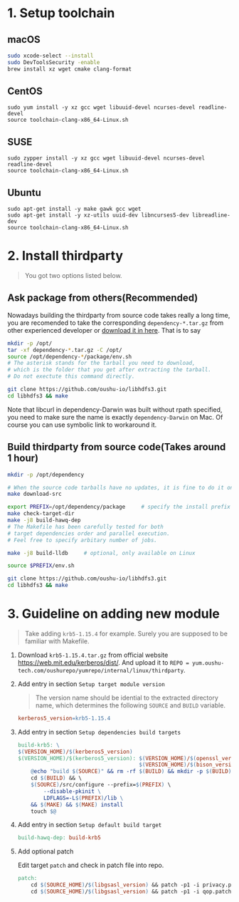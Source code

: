 # 1. Setup toolchain

## macOS

```bash
sudo xcode-select --install
sudo DevToolsSecurity -enable
brew install xz wget cmake clang-format
```

## CentOS

```shell
sudo yum install -y xz gcc wget libuuid-devel ncurses-devel readline-devel
source toolchain-clang-x86_64-Linux.sh
```

## SUSE

```shell
sudo zypper install -y xz gcc wget libuuid-devel ncurses-devel readline-devel
source toolchain-clang-x86_64-Linux.sh
```

## Ubuntu

```shell
sudo apt-get install -y make gawk gcc wget
sudo apt-get install -y xz-utils uuid-dev libncurses5-dev libreadline-dev
source toolchain-clang-x86_64-Linux.sh
```

# 2. Install thirdparty

> You got two options listed below.

## Ask package from others(Recommended)

Nowadays building the thirdparty from source code takes really a long time, you are recomended to take the corresponding `dependency-*.tar.gz` from other experienced developer or [download it in here](http://yum.oushu-tech.com/oushurepo/yumrepo/internal/linux/toolchain/). That is to say

```bash
mkdir -p /opt/
tar -xf dependency-*.tar.gz -C /opt/
source /opt/dependency-*/package/env.sh
# The asterisk stands for the tarball you need to download,
# which is the folder that you get after extracting the tarball.
# Do not exectute this command directly.

git clone https://github.com/oushu-io/libhdfs3.git
cd libhdfs3 && make
```
Note that libcurl in dependency-Darwin was built without rpath specified, you need to make sure the name is exactly `dependency-Darwin` on Mac. Of course you can use symbolic link to workaround it.

## Build thirdparty from source code(Takes around 1 hour)

```bash
mkdir -p /opt/dependency

# When the source code tarballs have no updates, it is fine to do it only once.
make download-src

export PREFIX=/opt/dependency/package     # specify the install prefix if needed
make check-target-dir
make -j8 build-hawq-dep
# The Makefile has been carefully tested for both
# target dependencies order and parallel execution.
# Feel free to specify arbitary number of jobs.

make -j8 build-lldb     # optional, only available on Linux

source $PREFIX/env.sh

git clone https://github.com/oushu-io/libhdfs3.git
cd libhdfs3 && make
```

# 3. Guideline on adding new module
> Take adding `krb5-1.15.4` for example. Surely you are supposed to be familiar with Makefile.

1. Download `krb5-1.15.4.tar.gz` from official website https://web.mit.edu/kerberos/dist/. And upload it to `REPO = yum.oushu-tech.com/oushurepo/yumrepo/internal/linux/thirdparty`.

2. Add entry in section  `Setup target module version`

	> The version name should be idential to the extracted directory name, which determines the following `SOURCE` and `BUILD` variable.

	```makefile
	kerberos5_version=krb5-1.15.4
	```

3. Add entry in section `Setup dependencies build targets`

	```makefile
	build-krb5: \
	$(VERSION_HOME)/$(kerberos5_version)
	$(VERSION_HOME)/$(kerberos5_version): $(VERSION_HOME)/$(openssl_version) \
	                                      $(VERSION_HOME)/$(bison_version)
		@echo "build $(SOURCE)" && rm -rf $(BUILD) && mkdir -p $(BUILD)
		cd $(BUILD) && \
		$(SOURCE)/src/configure --prefix=$(PREFIX) \
			--disable-pkinit \
			LDFLAGS=-L$(PREFIX)/lib \
		&& $(MAKE) && $(MAKE) install
		touch $@
	```

4. Add entry in section `Setup default build target`

	```makefile
	build-hawq-dep: build-krb5
	```

5. Add optional patch

      Edit target `patch` and check in patch file into repo.

    ```makefile
    patch:
    	cd $(SOURCE_HOME)/$(libgsasl_version) && patch -p1 -i privacy.patch
    	cd $(SOURCE_HOME)/$(libgsasl_version) && patch -p1 -i qop.patch
    ```

    

